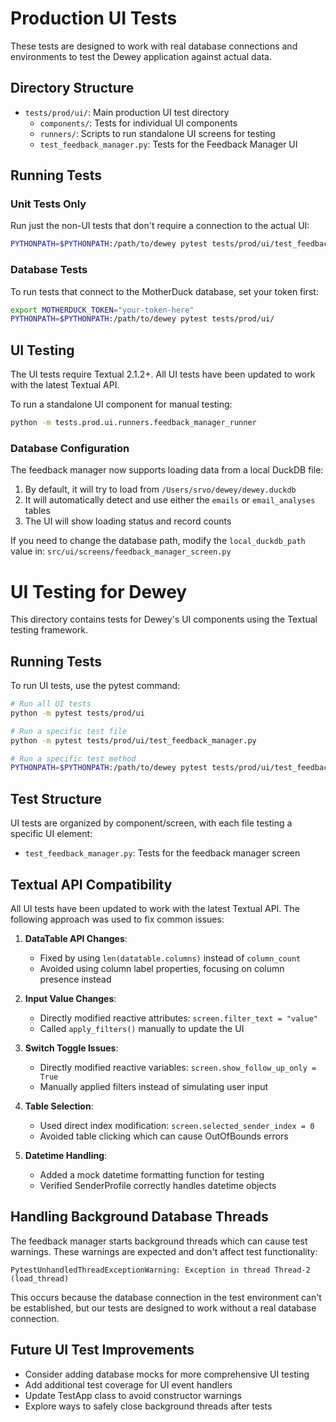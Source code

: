 # Production UI Tests

These tests are designed to work with real database connections and environments to test the Dewey application against actual data.

## Directory Structure

- `tests/prod/ui/`: Main production UI test directory
  - `components/`: Tests for individual UI components
  - `runners/`: Scripts to run standalone UI screens for testing
  - `test_feedback_manager.py`: Tests for the Feedback Manager UI

## Running Tests

### Unit Tests Only

Run just the non-UI tests that don't require a connection to the actual UI:

```bash
PYTHONPATH=$PYTHONPATH:/path/to/dewey pytest tests/prod/ui/test_feedback_manager.py::TestFeedbackManagerMethods::test_group_by_sender -v
```

### Database Tests

To run tests that connect to the MotherDuck database, set your token first:

```bash
export MOTHERDUCK_TOKEN="your-token-here"
PYTHONPATH=$PYTHONPATH:/path/to/dewey pytest tests/prod/ui/
```

## UI Testing

The UI tests require Textual 2.1.2+. All UI tests have been updated to work with the latest Textual API.

To run a standalone UI component for manual testing:

```bash
python -m tests.prod.ui.runners.feedback_manager_runner
```

### Database Configuration

The feedback manager now supports loading data from a local DuckDB file:

1. By default, it will try to load from `/Users/srvo/dewey/dewey.duckdb`
2. It will automatically detect and use either the `emails` or `email_analyses` tables
3. The UI will show loading status and record counts

If you need to change the database path, modify the `local_duckdb_path` value in:
`src/ui/screens/feedback_manager_screen.py`

# UI Testing for Dewey

This directory contains tests for Dewey's UI components using the Textual testing framework.

## Running Tests

To run UI tests, use the pytest command:

```bash
# Run all UI tests
python -m pytest tests/prod/ui

# Run a specific test file
python -m pytest tests/prod/ui/test_feedback_manager.py

# Run a specific test method
PYTHONPATH=$PYTHONPATH:/path/to/dewey pytest tests/prod/ui/test_feedback_manager.py::TestFeedbackManagerMethods::test_group_by_sender -v
```

## Test Structure

UI tests are organized by component/screen, with each file testing a specific UI element:

- `test_feedback_manager.py`: Tests for the feedback manager screen

## Textual API Compatibility

All UI tests have been updated to work with the latest Textual API. The following approach was used to fix common issues:

1. **DataTable API Changes**:
   - Fixed by using `len(datatable.columns)` instead of `column_count`
   - Avoided using column label properties, focusing on column presence instead

2. **Input Value Changes**:
   - Directly modified reactive attributes: `screen.filter_text = "value"`
   - Called `apply_filters()` manually to update the UI

3. **Switch Toggle Issues**:
   - Directly modified reactive variables: `screen.show_follow_up_only = True`
   - Manually applied filters instead of simulating user input

4. **Table Selection**:
   - Used direct index modification: `screen.selected_sender_index = 0`
   - Avoided table clicking which can cause OutOfBounds errors

5. **Datetime Handling**:
   - Added a mock datetime formatting function for testing
   - Verified SenderProfile correctly handles datetime objects

## Handling Background Database Threads

The feedback manager starts background threads which can cause test warnings. These warnings are expected and don't affect test functionality:

```
PytestUnhandledThreadExceptionWarning: Exception in thread Thread-2 (load_thread)
```

This occurs because the database connection in the test environment can't be established, but our tests are designed to work without a real database connection.

## Future UI Test Improvements

- Consider adding database mocks for more comprehensive UI testing
- Add additional test coverage for UI event handlers
- Update TestApp class to avoid constructor warnings
- Explore ways to safely close background threads after tests
